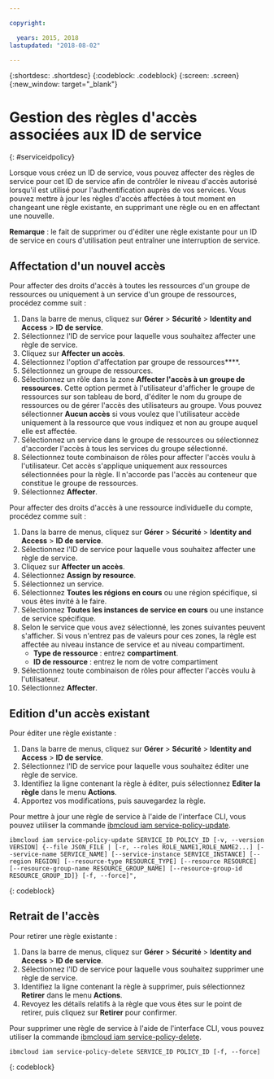 ```yaml
---

copyright:

  years: 2015, 2018
lastupdated: "2018-08-02"

---
```


{:shortdesc: .shortdesc}
{:codeblock: .codeblock}
{:screen: .screen}
{:new_window: target="_blank"}

# Gestion des règles d'accès associées aux ID de service
{: #serviceidpolicy}

Lorsque vous créez un ID de service, vous pouvez affecter des règles de service pour cet ID de service afin de contrôler le niveau d'accès autorisé lorsqu'il est utilisé pour l'authentification auprès de vos services. Vous pouvez mettre à jour les règles d'accès affectées à tout moment en changeant une règle existante, en supprimant une règle ou en en affectant une nouvelle.

**Remarque** : le fait de supprimer ou d'éditer une règle existante pour un ID de service en cours d'utilisation peut entraîner une interruption de service.

## Affectation d'un nouvel accès

Pour affecter des droits d'accès à toutes les ressources d'un groupe de ressources ou uniquement à un service d'un groupe de ressources, procédez comme suit :

1. Dans la barre de menus, cliquez sur **Gérer** &gt; **Sécurité** &gt; **Identity and Access** &gt; **ID de service**.
2. Sélectionnez l'ID de service pour laquelle vous souhaitez affecter une règle de service.
3. Cliquez sur **Affecter un accès**.
4. Sélectionnez l'option d'affectation par groupe de ressources****.
5. Sélectionnez un groupe de ressources.
6. Sélectionnez un rôle dans la zone **Affecter l'accès à un groupe de ressources**. Cette option permet à l'utilisateur d'afficher le groupe de ressources sur son tableau de bord, d'éditer le nom du groupe de ressources ou de gérer l'accès des utilisateurs au groupe. Vous pouvez sélectionner **Aucun accès** si vous voulez que l'utilisateur accède uniquement à la ressource que vous indiquez et non au groupe auquel elle est affectée.
7. Sélectionnez un service dans le groupe de ressources ou sélectionnez d'accorder l'accès à tous les services du groupe sélectionné.
8. Sélectionnez toute combinaison de rôles pour affecter l'accès voulu à l'utilisateur. Cet accès s'applique uniquement aux ressources sélectionnées pour la règle. Il n'accorde pas l'accès au conteneur que constitue le groupe de ressources.
9. Sélectionnez **Affecter**.

Pour affecter des droits d'accès à une ressource individuelle du compte, procédez comme suit :

1. Dans la barre de menus, cliquez sur **Gérer** &gt; **Sécurité** &gt; **Identity and Access** &gt; **ID de service**.
2. Sélectionnez l'ID de service pour laquelle vous souhaitez affecter une règle de service.
3. Cliquez sur **Affecter un accès**.
4. Sélectionnez **Assign by resource**.
5. Sélectionnez un service.
6. Sélectionnez **Toutes les régions en cours** ou une région spécifique, si vous êtes invité à le faire.
7. Sélectionnez **Toutes les instances de service en cours** ou une instance de service spécifique.
8. Selon le service que vous avez sélectionné, les zones suivantes peuvent s'afficher. Si vous n'entrez pas de valeurs pour ces zones, la règle est affectée au niveau instance de service et au niveau compartiment.
    * **Type de ressource** : entrez **compartiment**.
    * **ID de ressource** : entrez le nom de votre compartiment
9. Sélectionnez toute combinaison de rôles pour affecter l'accès voulu à l'utilisateur.
10. Sélectionnez **Affecter**.



## Edition d'un accès existant

Pour éditer une règle existante :

1. Dans la barre de menus, cliquez sur **Gérer** &gt; **Sécurité** &gt; **Identity and Access** &gt; **ID de service**.
2. Sélectionnez l'ID de service pour laquelle vous souhaitez éditer une règle de service.
3. Identifiez la ligne contenant la règle à éditer, puis sélectionnez **Editer la règle** dans le menu **Actions**.
4. Apportez vos modifications, puis sauvegardez la règle.

Pour mettre à jour une règle de service à l'aide de l'interface CLI, vous pouvez utiliser la commande [ibmcloud iam service-policy-update](/docs/cli/reference/ibmcloud/cli_api_policy.html#ibmcloud_iam_service_policy_update).
```
ibmcloud iam service-policy-update SERVICE_ID POLICY_ID [-v, --version VERSION] {--file JSON_FILE | [-r, --roles ROLE_NAME1,ROLE_NAME2...] [--service-name SERVICE_NAME] [--service-instance SERVICE_INSTANCE] [--region REGION] [--resource-type RESOURCE_TYPE] [--resource RESOURCE] [--resource-group-name RESOURCE_GROUP_NAME] [--resource-group-id RESOURCE_GROUP_ID]} [-f, --force]",
```
{: codeblock}

## Retrait de l'accès

Pour retirer une règle existante :

1. Dans la barre de menus, cliquez sur **Gérer** &gt; **Sécurité** &gt; **Identity and Access** &gt; **ID de service**.
2. Sélectionnez l'ID de service pour laquelle vous souhaitez supprimer une règle de service.
3. Identifiez la ligne contenant la règle à supprimer, puis sélectionnez **Retirer** dans le menu **Actions**.
4. Revoyez les détails relatifs à la règle que vous êtes sur le point de retirer, puis cliquez sur **Retirer** pour confirmer.

Pour supprimer une règle de service à l'aide de l'interface CLI, vous pouvez utiliser la commande [ibmcloud iam service-policy-delete](/docs/cli/reference/ibmcloud/cli_api_policy.html#ibmcloud_iam_service_policy_delete).
```
ibmcloud iam service-policy-delete SERVICE_ID POLICY_ID [-f, --force]
```
{: codeblock}
